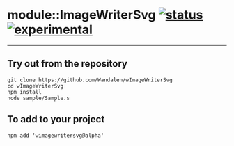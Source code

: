 
# module::ImageWriterSvg  [![status](https://github.com/Wandalen/wImageWriterSvg/workflows/publish/badge.svg)](https://github.com/Wandalen/wImageWriterSvg/actions?query=workflow%3Apublish) [![experimental](https://img.shields.io/badge/stability-experimental-orange.svg)](https://github.com/emersion/stability-badges#experimental)

___

## Try out from the repository
```
git clone https://github.com/Wandalen/wImageWriterSvg
cd wImageWriterSvg
npm install
node sample/Sample.s
```

## To add to your project
```
npm add 'wimagewritersvg@alpha'
```





